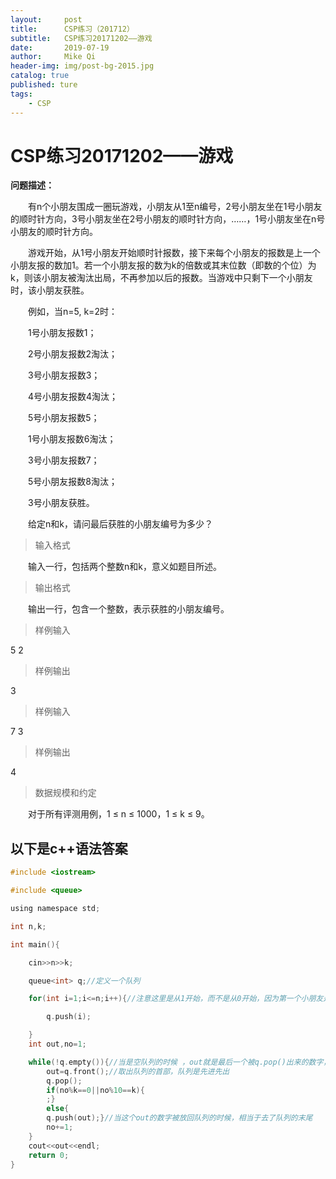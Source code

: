 ```yaml
---
layout:     post
title:      CSP练习（201712）
subtitle:   CSP练习20171202——游戏
date:       2019-07-19
author:     Mike Qi
header-img: img/post-bg-2015.jpg
catalog: true
published: ture
tags:
    - CSP
---
```


# CSP练习20171202——游戏

**问题描述：**

　　有n个小朋友围成一圈玩游戏，小朋友从1至n编号，2号小朋友坐在1号小朋友的顺时针方向，3号小朋友坐在2号小朋友的顺时针方向，……，1号小朋友坐在n号小朋友的顺时针方向。



　　游戏开始，从1号小朋友开始顺时针报数，接下来每个小朋友的报数是上一个小朋友报的数加1。若一个小朋友报的数为k的倍数或其末位数（即数的个位）为k，则该小朋友被淘汰出局，不再参加以后的报数。当游戏中只剩下一个小朋友时，该小朋友获胜。

　　例如，当n=5, k=2时：

　　1号小朋友报数1；

　　2号小朋友报数2淘汰；

　　3号小朋友报数3；

　　4号小朋友报数4淘汰；

　　5号小朋友报数5；

　　1号小朋友报数6淘汰；

　　3号小朋友报数7；

　　5号小朋友报数8淘汰；

　　3号小朋友获胜。

　　给定n和k，请问最后获胜的小朋友编号为多少？

>输入格式

　　输入一行，包括两个整数n和k，意义如题目所述。

>输出格式

　　输出一行，包含一个整数，表示获胜的小朋友编号。

>样例输入

5 2

>样例输出

3

>样例输入

7 3

>样例输出

4

>数据规模和约定

　　对于所有评测用例，1 ≤ n ≤ 1000，1 ≤ k ≤ 9。


## 以下是c++语法答案

```c
#include <iostream>

#include <queue>

using namespace std;

int n,k;

int main(){

	cin>>n>>k;

	queue<int> q;//定义一个队列 

	for(int i=1;i<=n;i++){//注意这里是从1开始，而不是从0开始，因为第一个小朋友是1号 

		q.push(i);	

	}
	int out,no=1;

	while(!q.empty()){//当是空队列的时候 ，out就是最后一个被q.pop()出来的数字，所以这就是最后一个被留下的答案 
		out=q.front();//取出队列的首部，队列是先进先出 
		q.pop();
		if(no%k==0||no%10==k){
		;}
		else{
		q.push(out);}//当这个out的数字被放回队列的时候，相当于去了队列的末尾	
		no+=1;		
	}
	cout<<out<<endl;
	return 0;
}
```
